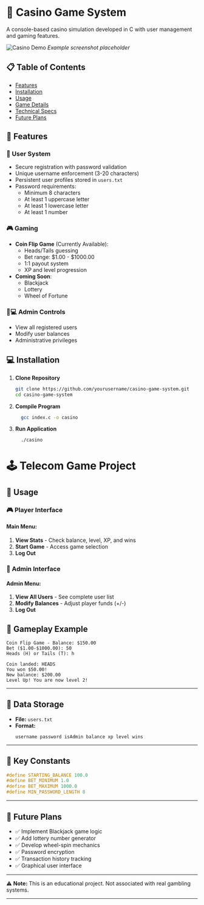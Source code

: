 # 🎰 Casino Game System

A console-based casino simulation developed in C with user management and gaming features.

![Casino Demo](https://via.placeholder.com/800x400.png?text=Casino+Game+System+Demo) *Example screenshot placeholder*

## 📋 Table of Contents
- [Features](#-features)
- [Installation](#-installation)
- [Usage](#-usage)
- [Game Details](#-game-details)
- [Technical Specs](#-technical-specs)
- [Future Plans](#-future-plans)

## 🚀 Features

### 👤 User System
- Secure registration with password validation
- Unique username enforcement (3-20 characters)
- Persistent user profiles stored in `users.txt`
- Password requirements:
  - Minimum 8 characters
  - At least 1 uppercase letter
  - At least 1 lowercase letter
  - At least 1 number

### 🎮 Gaming
- **Coin Flip Game** (Currently Available):
  - Heads/Tails guessing
  - Bet range: $1.00 - $1000.00
  - 1:1 payout system
  - XP and level progression
- **Coming Soon**:
  - Blackjack
  - Lottery
  - Wheel of Fortune

### 👨💻 Admin Controls
- View all registered users
- Modify user balances
- Administrative privileges

## 💻 Installation

1. **Clone Repository**
   ```bash
   git clone https://github.com/yourusername/casino-game-system.git
   cd casino-game-system

2. **Compile Program**
    ```bash
      gcc index.c -o casino
    
3. **Run Application**
   ```bash
     ./casino

# 🕹️ Telecom Game Project

## 📖 Usage

### 🎮 Player Interface

#### Main Menu:

1. **View Stats** - Check balance, level, XP, and wins
2. **Start Game** - Access game selection
3. **Log Out**

### 🔧 Admin Interface

#### Admin Menu:

1. **View All Users** - See complete user list
2. **Modify Balances** - Adjust player funds (+/-)
3. **Log Out**

## 🎲 Gameplay Example

```
Coin Flip Game - Balance: $150.00
Bet ($1.00-$1000.00): 50
Heads (H) or Tails (T): h

Coin landed: HEADS
You won $50.00!
New balance: $200.00
Level Up! You are now level 2!
```

---

## 📂 Data Storage

- **File:** `users.txt`
- **Format:**
  ```
  username password isAdmin balance xp level wins
  ```

---

## 🔑 Key Constants

```c
#define STARTING_BALANCE 100.0
#define BET_MINIMUM 1.0
#define BET_MAXIMUM 1000.0
#define MIN_PASSWORD_LENGTH 8
```

---

## 📅 Future Plans

- ✅ Implement Blackjack game logic
- ✅ Add lottery number generator
- ✅ Develop wheel-spin mechanics
- ✅ Password encryption
- ✅ Transaction history tracking
- ✅ Graphical user interface

---

⚠️ **Note:** This is an educational project. Not associated with real gambling systems.

---




    
